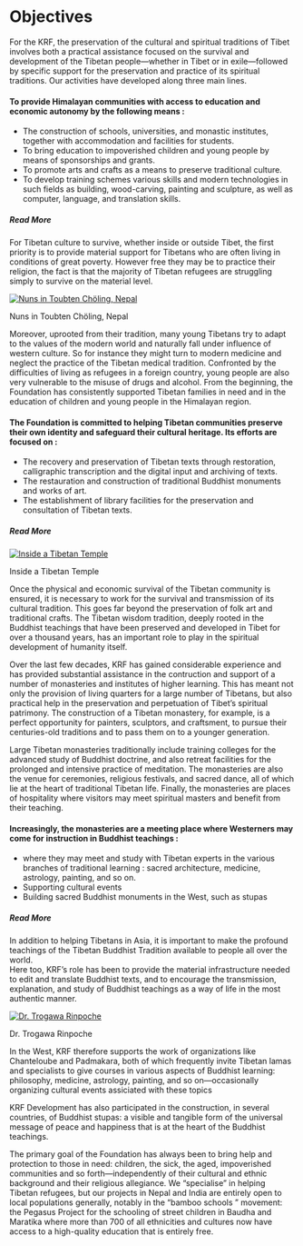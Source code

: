 #  Objectives 

For the KRF, the preservation of the cultural and spiritual traditions of Tibet involves both a practical assistance focused on the survival and development of the Tibetan people—whether in Tibet or in exile—followed by specific support for the preservation and practice of its spiritual traditions. Our activities have developed along three main lines. 

####  To provide Himalayan communities with access to education and economic autonomy by the following means : 

  * The construction of schools, universities, and monastic institutes, together with accommodation and facilities for students. 
  * To bring education to impoverished children and young people by means of sponsorships and grants. 
  * To promote arts and crafts as a means to preserve traditional culture. 
  * To develop training schemes various skills and modern technologies in such fields as building, wood-carving, painting and sculpture, as well as computer, language, and translation skills. 



#####  Read More 

For Tibetan culture to survive, whether inside or outside Tibet, the first priority is to provide material support for Tibetans who are often living in conditions of great poverty. However free they may be to practice their religion, the fact is that the majority of Tibetan refugees are struggling simply to survive on the material level. 

[ ![Nuns in Toubten Chöling, Nepal](/images/img_moines-150x150.jpg) ](/images/img_moines.jpg)

Nuns in Toubten Chöling, Nepal 

Moreover, uprooted from their tradition, many young Tibetans try to adapt to the values of the modern world and naturally fall under influence of western culture. So for instance they might turn to modern medicine and neglect the practice of the Tibetan medical tradition. Confronted by the difficulties of living as refugees in a foreign country, young people are also very vulnerable to the misuse of drugs and alcohol. From the beginning, the Foundation has consistently supported Tibetan families in need and in the education of children and young people in the Himalayan region. 

####  The Foundation is committed to helping Tibetan communities preserve their own identity and safeguard their cultural heritage. Its efforts are focused on : 

  * The recovery and preservation of Tibetan texts through restoration, calligraphic transcription and the digital input and archiving of texts. 
  * The restauration and construction of traditional Buddhist monuments and works of art. 
  * The establishment of library facilities for the preservation and consultation of Tibetan texts. 



#####  Read More 

[ ![Inside a Tibetan Temple](/images/img_temple-150x150.jpg) ](/images/img_temple.jpg)

Inside a Tibetan Temple 

Once the physical and economic survival of the Tibetan community is ensured, it is necessary to work for the survival and transmission of its cultural tradition. This goes far beyond the preservation of folk art and traditional crafts. The Tibetan wisdom tradition, deeply rooted in the Buddhist teachings that have been preserved and developed in Tibet for over a thousand years, has an important role to play in the spiritual development of humanity itself. 

Over the last few decades, KRF has gained considerable experience and has provided substantial assistance in the contruction and support of a number of monasteries and institutes of higher learning. This has meant not only the provision of living quarters for a large number of Tibetans, but also practical help in the preservation and perpetuation of Tibet’s spiritual patrimony. The construction of a Tibetan monastery, for example, is a perfect opportunity for painters, sculptors, and craftsment, to pursue their centuries-old traditions and to pass them on to a younger generation. 

Large Tibetan monasteries traditionally include training colleges for the advanced study of Buddhist doctrine, and also retreat facilities for the prolonged and intensive practice of meditation. The monasteries are also the venue for ceremonies, religious festivals, and sacred dance, all of which lie at the heart of traditional Tibetan life. Finally, the monasteries are places of hospitality where visitors may meet spiritual masters and benefit from their teaching. 

####  Increasingly, the monasteries are a meeting place where Westerners may come for instruction in Buddhist teachings : 

  * where they may meet and study with Tibetan experts in the various branches of traditional learning : sacred architecture, medicine, astrology, painting, and so on. 
  * Supporting cultural events 
  * Building sacred Buddhist monuments in the West, such as stupas 



#####  Read More 

In addition to helping Tibetans in Asia, it is important to make the profound teachings of the Tibetan Buddhist Tradition available to people all over the world.   
Here too, KRF’s role has been to provide the material infrastructure needed to edit and translate Buddhist texts, and to encourage the transmission, explanation, and study of Buddhist teachings as a way of life in the most authentic manner. 

[ ![Dr. Trogawa Rinpoche](/images/img_trogawa.jpg) ](/images/img_trogawa.jpg)

Dr. Trogawa Rinpoche 

In the West, KRF therefore supports the work of organizations like Chanteloube and Padmakara, both of which frequently invite Tibetan lamas and specialists to give courses in various aspects of Buddhist learning: philosophy, medicine, astrology, painting, and so on—occasionally organizing cultural events assiciated with these topics 

KRF Development has also participated in the construction, in several countries, of Buddhist stupas: a visible and tangible form of the universal message of peace and happiness that is at the heart of the Buddhist teachings. 

The primary goal of the Foundation has always been to bring help and protection to those in need: children, the sick, the aged, impoverished communities and so forth—independently of their cultural and ethnic background and their religious allegiance. We “specialise” in helping Tibetan refugees, but our projects in Nepal and India are entirely open to local populations generally, notably in the “bamboo schools ” movement: the Pegasus Project for the schooling of street children in Baudha and Maratika where more than 700 of all ethnicities and cultures now have access to a high-quality education that is entirely free. 
